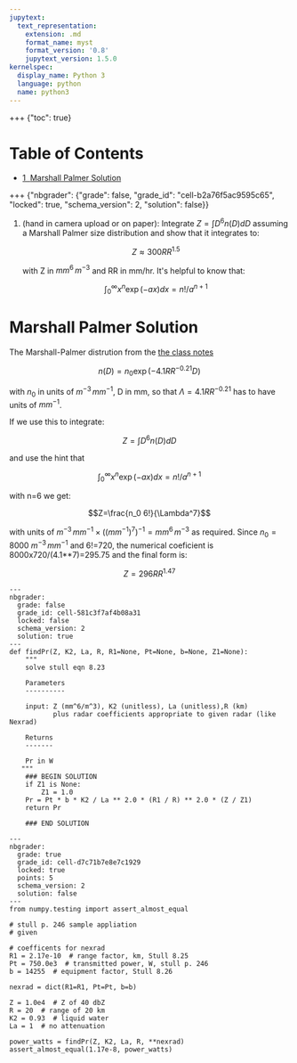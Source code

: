 ```yaml
---
jupytext:
  text_representation:
    extension: .md
    format_name: myst
    format_version: '0.8'
    jupytext_version: 1.5.0
kernelspec:
  display_name: Python 3
  language: python
  name: python3
---
```


+++ {"toc": true}

<h1>Table of Contents<span class="tocSkip"></span></h1>
<div class="toc"><ul class="toc-item"><li><span><a href="#Marshall-Palmer-Solution" data-toc-modified-id="Marshall-Palmer-Solution-1"><span class="toc-item-num">1&nbsp;&nbsp;</span>Marshall Palmer Solution</a></span></li></ul></div>

+++ {"nbgrader": {"grade": false, "grade_id": "cell-b2a76f5ac9595c65", "locked": true, "schema_version": 2, "solution": false}}

1. (hand in camera upload or on paper):  Integrate $Z=\int D^6 n(D) dD$  assuming a Marshall Palmer size distribution and show that it integrates to:

      $$Z \approx 300 RR^{1.5}$$

   with Z in $mm^6\,m^{-3}$ and RR in mm/hr.  It's helpful to know that:

      $$\int^\infty_0 x^n \exp( -a x) dx = n! / a^{n+1}$$


# Marshall Palmer Solution


The Marshall-Palmer distrution from the [the class notes](https://clouds.eos.ubc.ca/~phil/courses/atsc301/marshall_palmer.html#radar-problems)

$$n(D) = n_0 \exp(-4.1 RR^{-0.21} D )$$

with $n_0$ in units of $m^{-3}\,mm^{-1}$, D in mm,
so that $\Lambda=4.1 RR^{-0.21}$ has to have units
of $mm^{-1}$.

If we use this to integrate:

$$Z=\int D^6 n(D) dD$$

and use the hint that


$$\int^\infty_0 x^n \exp( -a x) dx = n! / a^{n+1}$$


with n=6 we get:

$$Z=\frac{n_0 6!}{\Lambda^7}$$

with units of  $m^{-3}\,mm^{-1} \times ((mm^{-1})^7)^{-1}=mm^6\,m^{-3}$ as required.  Since $n_0=8000\ m^{-3}\,mm^{-1}$ and 6!=720, the
numerical coeficient is 8000x720/(4.1**7)=295.75 and  the final form is:

$$Z=296 RR^{1.47}$$




```{code-cell}
---
nbgrader:
  grade: false
  grade_id: cell-581c3f7af4b08a31
  locked: false
  schema_version: 2
  solution: true
---
def findPr(Z, K2, La, R, R1=None, Pt=None, b=None, Z1=None):
    """
    solve stull eqn 8.23
    
    Parameters
    ----------
    
    input: Z (mm^6/m^3), K2 (unitless), La (unitless),R (km)
           plus radar coefficients appropriate to given radar (like Nexrad)
           
    Returns
    -------
    
    Pr in W 
   """
    ### BEGIN SOLUTION
    if Z1 is None:
        Z1 = 1.0
    Pr = Pt * b * K2 / La ** 2.0 * (R1 / R) ** 2.0 * (Z / Z1)
    return Pr

    ### END SOLUTION
```

```{code-cell}
---
nbgrader:
  grade: true
  grade_id: cell-d7c71b7e8e7c1929
  locked: true
  points: 5
  schema_version: 2
  solution: false
---
from numpy.testing import assert_almost_equal

# stull p. 246 sample appliation
# given

# coefficents for nexrad
R1 = 2.17e-10  # range factor, km, Stull 8.25
Pt = 750.0e3  # transmitted power, W, stull p. 246
b = 14255  # equipment factor, Stull 8.26

nexrad = dict(R1=R1, Pt=Pt, b=b)

Z = 1.0e4  # Z of 40 dbZ
R = 20  # range of 20 km
K2 = 0.93  # liquid water
La = 1  # no attenuation

power_watts = findPr(Z, K2, La, R, **nexrad)
assert_almost_equal(1.17e-8, power_watts)
```

```{code-cell}

```

